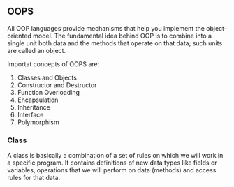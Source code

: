 ## OOPS 
 All OOP languages provide mechanisms that help you implement the object-oriented model. The fundamental idea behind OOP is to combine into a single unit both data and the methods that operate on that data; such units are called an object.

Importat concepts of OOPS are: 
1. Classes and Objects
2. Constructor and Destructor
3. Function Overloading
4. Encapsulation
5. Inheritance
6. Interface
7. Polymorphism
   
### Class 
A class is basically a combination of a set of rules on which we will work in a specific program. It contains definitions of new data types like fields or variables, operations that we will perform on data (methods) and access rules for that data. 